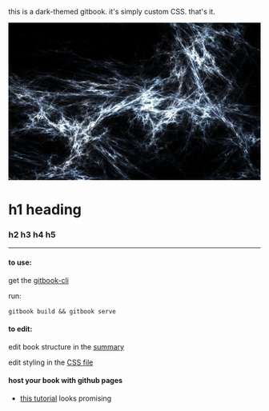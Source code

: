 this is a dark-themed gitbook. it's simply custom CSS. that's it.

<img id="profile-image" src="./assets/img/profile.png" />

# h1 heading

### h2 h3 h4 h5
__________________________

#### to use:

get the [gitbook-cli](https://github.com/GitbookIO/gitbook-cli)

run:

    gitbook build && gitbook serve

#### to edit:

edit book structure in the [summary](https://github.com/ddaaggeett/gitbook-dark/blob/master/SUMMARY.md)

edit styling in the [CSS file](https://github.com/ddaaggeett/gitbook-dark/blob/master/styles/styles.css)

#### host your book with github pages

 - [this tutorial](http://sangsoonam.github.io/2016/08/02/publish-gitbook-to-your-github-pages.html) looks promising
